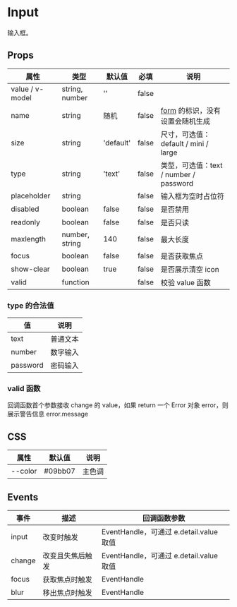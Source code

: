 # Input

输入框。

## Props

| 属性            | 类型           | 默认值    | 必填  | 说明                                                |
| --------------- | -------------- | --------- | ----- | --------------------------------------------------- |
| value / v-model | string, number | ''        | false |
| name            | string         | 随机      | false | [form](./README.Form.md) 的标识，没有设置会随机生成 |
| size            | string         | 'default' | false | 尺寸，可选值：default / mini / large                |
| type            | string         | 'text'    | false | 类型，可选值：text / number / password              |
| placeholder     | string         |           | false | 输入框为空时占位符                                  |
| disabled        | boolean        | false     | false | 是否禁用                                            |
| readonly        | boolean        | false     | false | 是否只读                                            |
| maxlength       | number, string | 140       | false | 最大长度                                            |
| focus           | boolean        | false     | false | 是否获取焦点                                        |
| show-clear      | boolean        | true      | false | 是否展示清空 icon                                   |
| valid           | function       |           | false | 校验 value 函数                                     |

### type 的合法值

| 值       | 说明     |
| -------- | -------- |
| text     | 普通文本 |
| number   | 数字输入 |
| password | 密码输入 |

### valid 函数

回调函数首个参数接收 change 的 value，如果 return 一个 Error 对象 error，则展示警告信息 error.message

## CSS

| 属性    | 默认值  | 说明   |
| ------- | ------- | ------ |
| --color | #09bb07 | 主色调 |

## Events

| 事件   | 描述             | 回调函数参数                            |
| ------ | ---------------- | --------------------------------------- |
| input  | 改变时触发       | EventHandle，可通过 e.detail.value 取值 |
| change | 改变且失焦后触发 | EventHandle，可通过 e.detail.value 取值 |
| focus  | 获取焦点时触发   | EventHandle                             |
| blur   | 移出焦点时触发   | EventHandle                             |
